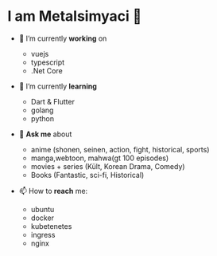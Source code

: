 # I am Metalsimyaci 👋

- 🔭 I’m currently **working** on
  - vuejs
  - typescript
  - .Net Core

- 🌱 I’m currently **learning**
  - Dart & Flutter
  - golang
  - python

- 💬 **Ask me** about
  - anime (shonen, seinen, action, fight, historical, sports)
  - manga,webtoon, mahwa(gt 100 episodes)
  - movies + series (Kült, Korean Drama, Comedy)
  - Books (Fantastic, sci-fi, Historical)

- 📫 How to **reach** me:
  - ubuntu
  - docker
  - kubetenetes
  - ingress
  - nginx
  